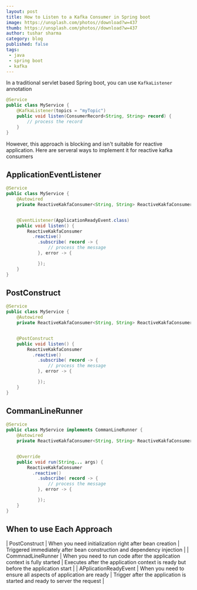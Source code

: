 ```yaml
---
layout: post
title: How to Listen to a Kafka Consumer in Spring boot
image: https://unsplash.com/photos//download?w=437
thumb: https://unsplash.com/photos//download?w=437
author: tushar sharma
category: blog
published: false
tags:
 - java
 - spring boot
 - kafka
---
```



In a traditional servlet based Spring boot, you can use `KafkaListener` annotation

```java
@Service
public class MyService {
    @KafkaListener(topics = "myTopic") 
    public void listen(ConsumerRecord<String, String> record) {
        // process the record
    }
}
```

However, this approach is blocking and isn't suitable for reactive application. Here are serveral ways to implement it for reactive kafka consumers


## ApplicationEventListener

```java
@Service
public class MyService {
    @Autowired
    private ReactiveKakfaConsumer<String, String> ReactiveKakfaConsumer;


    @EventListener(ApplicationReadyEvent.class)
    public void listen() {
        ReactiveKakfaConsumer
          .reactive()
            .subscribe( record -> {
                // process the message
            }, error -> {

            });
    }
}
```


## PostConstruct 

```java
@Service
public class MyService {
    @Autowired
    private ReactiveKakfaConsumer<String, String> ReactiveKakfaConsumer;


    @PostConstruct
    public void listen() {
        ReactiveKakfaConsumer
          .reactive()
            .subscribe( record -> {
                // process the message
            }, error -> {

            });
    }
}
```

## CommanLineRunner

```java
@Service
public class MyService implements CommanLineRunner {
    @Autowired
    private ReactiveKakfaConsumer<String, String> ReactiveKakfaConsumer;


    @Override
    public void run(String... args) {
        ReactiveKakfaConsumer
          .reactive()
            .subscribe( record -> {
                // process the message
            }, error -> {

            });
    }
}
```

## When to use Each Approach

| PostConstruct | When you need initialization right after bean creation | Triggered immediately after bean construction and dependency injection |
| CommnadLineRunner | When you need to run code after the application context is fully started | Executes after the application context is ready but before the application start |
| APplicationReadyEvent | When you need to ensure all aspects of application are ready | Trigger after the application is started and ready to server the request | 

